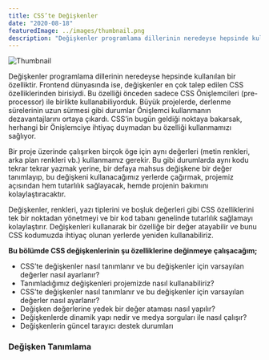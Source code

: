 ```yaml
---
title: CSS’te Değişkenler
date: "2020-08-18"
featuredImage: ../images/thumbnail.png
description: "Değişkenler programlama dillerinin neredeyse hepsinde kullanılan bir özelliktir. Frontend dünyasında ise, değişkenler en çok talep edilen CSS özelliklerinden birisiydi."
---
```


![Thumbnail](./thumbnail.png)

Değişkenler programlama dillerinin neredeyse hepsinde kullanılan bir özelliktir. Frontend dünyasında ise, değişkenler en çok talep edilen CSS özelliklerinden birisiydi. Bu özelliği önceden sadece CSS Önişlemcileri (pre-processor) ile birlikte kullanabiliyorduk. Büyük projelerde, derlenme sürelerinin uzun sürmesi gibi durumlar Önişlemci kullanmanın dezavantajlarını ortaya çıkardı. CSS’in bugün geldiği noktaya bakarsak, herhangi bir Önişlemciye ihtiyaç duymadan bu özelliği kullanmamızı sağlıyor.

Bir proje üzerinde çalışırken birçok öge için aynı değerleri (metin renkleri, arka plan renkleri vb.) kullanmamız gerekir. Bu gibi durumlarda aynı kodu tekrar tekrar yazmak yerine, bir defaya mahsus değişkene bir değer tanımlayıp, bu değişkeni kullanacağımız yerlerde çağırmak, projemiz açısından hem tutarlılık sağlayacak, hemde projenin bakımını kolaylaştıracaktır.

Değişkenler, renkleri, yazı tiplerini ve boşluk değerleri gibi CSS özelliklerini tek bir noktadan yönetmeyi ve bir kod tabanı genelinde tutarlılık sağlamayı kolaylaştırır. Değişkenleri kullanarak bir özelliğe bir değer atayabilir ve bunu CSS kodumuzda ihtiyaç olunan yerlerde yeniden kullanabiliriz.

**Bu bölümde CSS değişkenlerinin şu özelliklerine değinmeye çalışacağım;**


* CSS’te değişkenler nasıl tanımlanır ve bu değişkenler için varsayılan değerler nasıl ayarlanır?
* Tanımladığımız değişkenleri projemizde nasıl kullanabiliriz?
* CSS’te değişkenler nasıl tanımlanır ve bu değişkenler için varsayılan değerler nasıl ayarlanır?
* Değişken değerlerine yedek bir değer ataması nasıl yapılır?
* Değişkenlerde dinamik yapı nedir ve medya sorguları ile nasıl çalışır?
* Değişkenlerin güncel tarayıcı destek durumları


### Değişken Tanımlama

